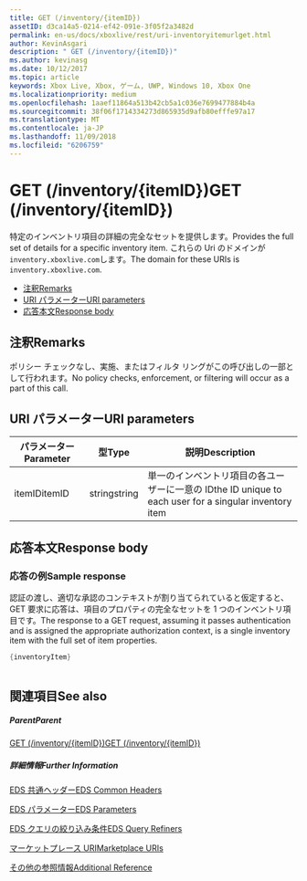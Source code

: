 ```yaml
---
title: GET (/inventory/{itemID})
assetID: d3ca14a5-0214-ef42-091e-3f05f2a3482d
permalink: en-us/docs/xboxlive/rest/uri-inventoryitemurlget.html
author: KevinAsgari
description: " GET (/inventory/{itemID})"
ms.author: kevinasg
ms.date: 10/12/2017
ms.topic: article
keywords: Xbox Live, Xbox, ゲーム, UWP, Windows 10, Xbox One
ms.localizationpriority: medium
ms.openlocfilehash: 1aaef11864a513b42cb5a1c036e7699477884b4a
ms.sourcegitcommit: 38f06f1714334273d865935d9afb80efffe97a17
ms.translationtype: MT
ms.contentlocale: ja-JP
ms.lasthandoff: 11/09/2018
ms.locfileid: "6206759"
---
```

# <a name="get-inventoryitemid"></a><span data-ttu-id="be1e7-104">GET (/inventory/{itemID})</span><span class="sxs-lookup"><span data-stu-id="be1e7-104">GET (/inventory/{itemID})</span></span>
<span data-ttu-id="be1e7-105">特定のインベントリ項目の詳細の完全なセットを提供します。</span><span class="sxs-lookup"><span data-stu-id="be1e7-105">Provides the full set of details for a specific inventory item.</span></span> <span data-ttu-id="be1e7-106">これらの Uri のドメインが`inventory.xboxlive.com`します。</span><span class="sxs-lookup"><span data-stu-id="be1e7-106">The domain for these URIs is `inventory.xboxlive.com`.</span></span>
 
  * [<span data-ttu-id="be1e7-107">注釈</span><span class="sxs-lookup"><span data-stu-id="be1e7-107">Remarks</span></span>](#ID4EX)
  * [<span data-ttu-id="be1e7-108">URI パラメーター</span><span class="sxs-lookup"><span data-stu-id="be1e7-108">URI parameters</span></span>](#ID4EAB)
  * [<span data-ttu-id="be1e7-109">応答本文</span><span class="sxs-lookup"><span data-stu-id="be1e7-109">Response body</span></span>](#ID4ELB)
 
<a id="ID4EX"></a>

 
## <a name="remarks"></a><span data-ttu-id="be1e7-110">注釈</span><span class="sxs-lookup"><span data-stu-id="be1e7-110">Remarks</span></span>
 
<span data-ttu-id="be1e7-111">ポリシー チェックなし、実施、またはフィルタ リングがこの呼び出しの一部として行われます。</span><span class="sxs-lookup"><span data-stu-id="be1e7-111">No policy checks, enforcement, or filtering will occur as a part of this call.</span></span>
  
<a id="ID4EAB"></a>

 
## <a name="uri-parameters"></a><span data-ttu-id="be1e7-112">URI パラメーター</span><span class="sxs-lookup"><span data-stu-id="be1e7-112">URI parameters</span></span>
 
| <span data-ttu-id="be1e7-113">パラメーター</span><span class="sxs-lookup"><span data-stu-id="be1e7-113">Parameter</span></span>| <span data-ttu-id="be1e7-114">型</span><span class="sxs-lookup"><span data-stu-id="be1e7-114">Type</span></span>| <span data-ttu-id="be1e7-115">説明</span><span class="sxs-lookup"><span data-stu-id="be1e7-115">Description</span></span>| 
| --- | --- | --- | 
| <span data-ttu-id="be1e7-116">itemID</span><span class="sxs-lookup"><span data-stu-id="be1e7-116">itemID</span></span>| <span data-ttu-id="be1e7-117">string</span><span class="sxs-lookup"><span data-stu-id="be1e7-117">string</span></span>| <span data-ttu-id="be1e7-118">単一のインベントリ項目の各ユーザーに一意の ID</span><span class="sxs-lookup"><span data-stu-id="be1e7-118">the ID unique to each user for a singular inventory item</span></span>| 
  
<a id="ID4ELB"></a>

 
## <a name="response-body"></a><span data-ttu-id="be1e7-119">応答本文</span><span class="sxs-lookup"><span data-stu-id="be1e7-119">Response body</span></span>
 
<a id="ID4ERB"></a>

 
### <a name="sample-response"></a><span data-ttu-id="be1e7-120">応答の例</span><span class="sxs-lookup"><span data-stu-id="be1e7-120">Sample response</span></span>
 
<span data-ttu-id="be1e7-121">認証の渡し、適切な承認のコンテキストが割り当てられていると仮定すると、GET 要求に応答は、項目のプロパティの完全なセットを 1 つのインベントリ項目です。</span><span class="sxs-lookup"><span data-stu-id="be1e7-121">The response to a GET request, assuming it passes authentication and is assigned the appropriate authorization context, is a single inventory item with the full set of item properties.</span></span>
 

```cpp
{inventoryItem}
         
```

   
<a id="ID4E4B"></a>

 
## <a name="see-also"></a><span data-ttu-id="be1e7-122">関連項目</span><span class="sxs-lookup"><span data-stu-id="be1e7-122">See also</span></span>
 
<a id="ID4E6B"></a>

 
##### <a name="parent"></a><span data-ttu-id="be1e7-123">Parent</span><span class="sxs-lookup"><span data-stu-id="be1e7-123">Parent</span></span> 

[<span data-ttu-id="be1e7-124">GET (/inventory/{itemID})</span><span class="sxs-lookup"><span data-stu-id="be1e7-124">GET (/inventory/{itemID})</span></span>]()

  
<a id="ID4EJC"></a>

 
##### <a name="further-information"></a><span data-ttu-id="be1e7-125">詳細情報</span><span class="sxs-lookup"><span data-stu-id="be1e7-125">Further Information</span></span> 

[<span data-ttu-id="be1e7-126">EDS 共通ヘッダー</span><span class="sxs-lookup"><span data-stu-id="be1e7-126">EDS Common Headers</span></span>](../../additional/edscommonheaders.md)

 [<span data-ttu-id="be1e7-127">EDS パラメーター</span><span class="sxs-lookup"><span data-stu-id="be1e7-127">EDS Parameters</span></span>](../../additional/edsparameters.md)

 [<span data-ttu-id="be1e7-128">EDS クエリの絞り込み条件</span><span class="sxs-lookup"><span data-stu-id="be1e7-128">EDS Query Refiners</span></span>](../../additional/edsqueryrefiners.md)

 [<span data-ttu-id="be1e7-129">マーケットプレース URI</span><span class="sxs-lookup"><span data-stu-id="be1e7-129">Marketplace URIs</span></span>](atoc-reference-marketplace.md)

 [<span data-ttu-id="be1e7-130">その他の参照情報</span><span class="sxs-lookup"><span data-stu-id="be1e7-130">Additional Reference</span></span>](../../additional/atoc-xboxlivews-reference-additional.md)

   